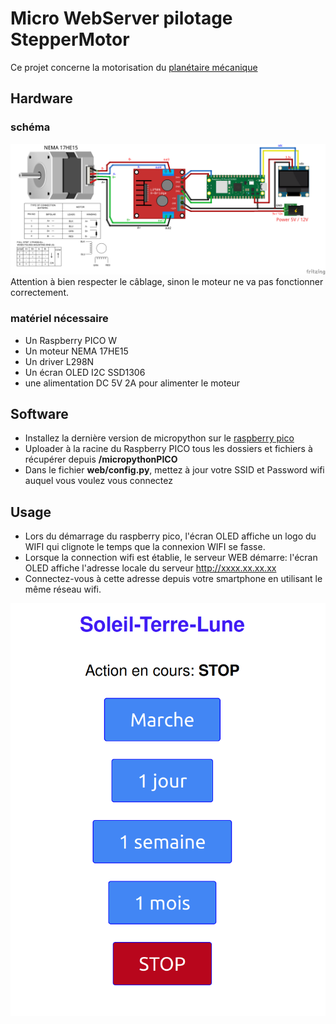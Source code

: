 # Micro WebServer pilotage StepperMotor

Ce projet concerne la motorisation du [planétaire mécanique](https://papsdroidfr.github.io/tutoriels/soleil-terre-lune/)

## Hardware

### schéma
![fritzing](_doc/fritzing_serverWeb.png)
Attention à bien respecter le câblage, sinon le moteur ne va pas fonctionner correctement.

### matériel nécessaire
- Un Raspberry PICO W
- Un moteur NEMA 17HE15
- Un driver L298N
- Un écran OLED I2C SSD1306
- une alimentation DC 5V 2A pour alimenter le moteur


## Software 

- Installez la dernière version de micropython sur le [raspberry pico](https://papsdroidfr.github.io/configuration/pico/)
- Uploader à la racine du Raspberry PICO tous les dossiers et fichiers à récupérer depuis **/micropythonPICO**
- Dans le fichier **web/config.py**, mettez à jour votre SSID et Password wifi auquel vous voulez vous connectez

## Usage

- Lors du démarrage du raspberry pico, l'écran OLED affiche un logo du WIFI qui clignote le temps que la connexion WIFI se fasse.
- Lorsque la connection wifi est établie, le serveur WEB démarre: l'écran OLED affiche l'adresse locale du serveur http://xxxx.xx.xx.xx
- Connectez-vous à cette adresse depuis votre smartphone en utilisant le même réseau wifi.

![screenshot](_doc/screenshot.png)
